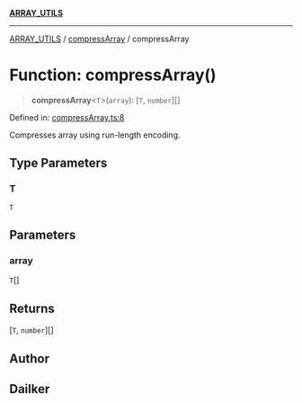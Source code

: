 [**ARRAY_UTILS**](../../README.md)

***

[ARRAY_UTILS](../../README.md) / [compressArray](../README.md) / compressArray

# Function: compressArray()

> **compressArray**\<`T`\>(`array`): \[`T`, `number`\][]

Defined in: [compressArray.ts:8](https://github.com/dailker/everyutil/blob/26e2bb73429918cf0d08899e9efd90b82a42c92e/src/array/compressArray.ts#L8)

Compresses array using run-length encoding.

## Type Parameters

### T

`T`

## Parameters

### array

`T`[]

## Returns

\[`T`, `number`\][]

## Author

## Dailker
